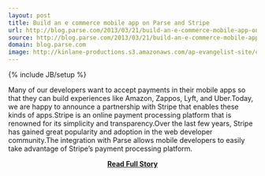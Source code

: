 ```yaml
---
layout: post
title: Build an e commerce mobile app on Parse and Stripe
url: http://blog.parse.com/2013/03/21/build-an-e-commerce-mobile-app-on-parse-and-stripe/
source: http://blog.parse.com/2013/03/21/build-an-e-commerce-mobile-app-on-parse-and-stripe/
domain: blog.parse.com
image: http://kinlane-productions.s3.amazonaws.com/ap-evangelist-site/curated/screenshots/7021_blog_parse_com.png
---
```

{% include JB/setup %}<p>Many of our developers want to accept payments in their mobile apps so that they can build experiences like Amazon, Zappos, Lyft, and Uber.Today, we are happy to announce a partnership with Stripe that enables these kinds of apps.Stripe is an online payment processing platform that is renowned for its simplicity and transparency.Over the last few years, Stripe has gained great popularity and adoption in the web developer community.The integration with Parse allows mobile developers to easily take advantage of Stripe’s payment processing platform.</p>
<center><p><a href="http://blog.parse.com/2013/03/21/build-an-e-commerce-mobile-app-on-parse-and-stripe/" style='padding:25px; font-sze:18px; font-weight: bold;'>Read Full Story</a></p></center>
